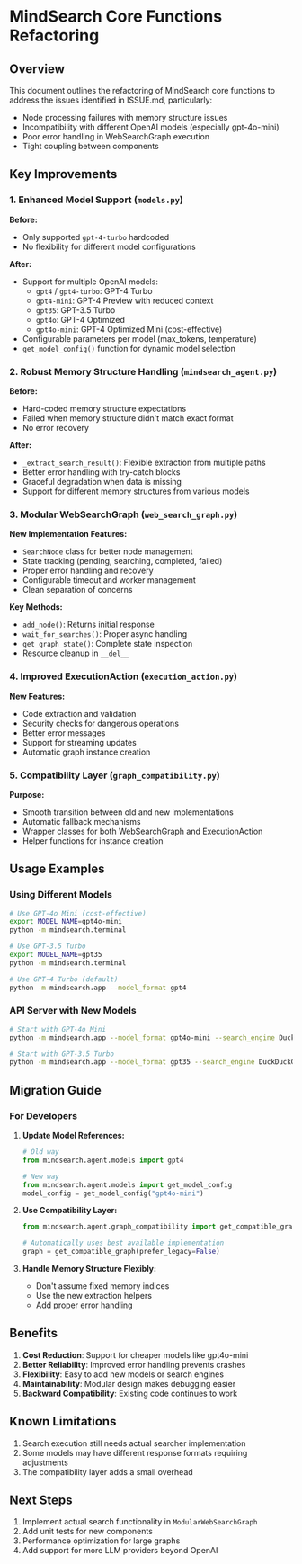 # MindSearch Core Functions Refactoring

## Overview

This document outlines the refactoring of MindSearch core functions to address the issues identified in ISSUE.md, particularly:
- Node processing failures with memory structure issues
- Incompatibility with different OpenAI models (especially gpt-4o-mini)
- Poor error handling in WebSearchGraph execution
- Tight coupling between components

## Key Improvements

### 1. Enhanced Model Support (`models.py`)

**Before:**
- Only supported `gpt-4-turbo` hardcoded
- No flexibility for different model configurations

**After:**
- Support for multiple OpenAI models:
  - `gpt4` / `gpt4-turbo`: GPT-4 Turbo
  - `gpt4-mini`: GPT-4 Preview with reduced context
  - `gpt35`: GPT-3.5 Turbo
  - `gpt4o`: GPT-4 Optimized
  - `gpt4o-mini`: GPT-4 Optimized Mini (cost-effective)
- Configurable parameters per model (max_tokens, temperature)
- `get_model_config()` function for dynamic model selection

### 2. Robust Memory Structure Handling (`mindsearch_agent.py`)

**Before:**
- Hard-coded memory structure expectations
- Failed when memory structure didn't match exact format
- No error recovery

**After:**
- `_extract_search_result()`: Flexible extraction from multiple paths
- Better error handling with try-catch blocks
- Graceful degradation when data is missing
- Support for different memory structures from various models

### 3. Modular WebSearchGraph (`web_search_graph.py`)

**New Implementation Features:**
- `SearchNode` class for better node management
- State tracking (pending, searching, completed, failed)
- Proper error handling and recovery
- Configurable timeout and worker management
- Clean separation of concerns

**Key Methods:**
- `add_node()`: Returns initial response
- `wait_for_searches()`: Proper async handling
- `get_graph_state()`: Complete state inspection
- Resource cleanup in `__del__`

### 4. Improved ExecutionAction (`execution_action.py`)

**New Features:**
- Code extraction and validation
- Security checks for dangerous operations
- Better error messages
- Support for streaming updates
- Automatic graph instance creation

### 5. Compatibility Layer (`graph_compatibility.py`)

**Purpose:**
- Smooth transition between old and new implementations
- Automatic fallback mechanisms
- Wrapper classes for both WebSearchGraph and ExecutionAction
- Helper functions for instance creation

## Usage Examples

### Using Different Models

```bash
# Use GPT-4o Mini (cost-effective)
export MODEL_NAME=gpt4o-mini
python -m mindsearch.terminal

# Use GPT-3.5 Turbo
export MODEL_NAME=gpt35
python -m mindsearch.terminal

# Use GPT-4 Turbo (default)
python -m mindsearch.app --model_format gpt4
```

### API Server with New Models

```bash
# Start with GPT-4o Mini
python -m mindsearch.app --model_format gpt4o-mini --search_engine DuckDuckGoSearch

# Start with GPT-3.5 Turbo
python -m mindsearch.app --model_format gpt35 --search_engine DuckDuckGoSearch
```

## Migration Guide

### For Developers

1. **Update Model References:**
   ```python
   # Old way
   from mindsearch.agent.models import gpt4
   
   # New way
   from mindsearch.agent.models import get_model_config
   model_config = get_model_config("gpt4o-mini")
   ```

2. **Use Compatibility Layer:**
   ```python
   from mindsearch.agent.graph_compatibility import get_compatible_graph
   
   # Automatically uses best available implementation
   graph = get_compatible_graph(prefer_legacy=False)
   ```

3. **Handle Memory Structure Flexibly:**
   - Don't assume fixed memory indices
   - Use the new extraction helpers
   - Add proper error handling

## Benefits

1. **Cost Reduction**: Support for cheaper models like gpt4o-mini
2. **Better Reliability**: Improved error handling prevents crashes
3. **Flexibility**: Easy to add new models or search engines
4. **Maintainability**: Modular design makes debugging easier
5. **Backward Compatibility**: Existing code continues to work

## Known Limitations

1. Search execution still needs actual searcher implementation
2. Some models may have different response formats requiring adjustments
3. The compatibility layer adds a small overhead

## Next Steps

1. Implement actual search functionality in `ModularWebSearchGraph`
2. Add unit tests for new components
3. Performance optimization for large graphs
4. Add support for more LLM providers beyond OpenAI